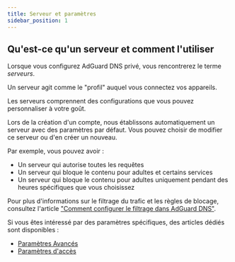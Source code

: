 ```yaml
---
title: Serveur et paramètres
sidebar_position: 1
---
```


## Qu'est-ce qu'un serveur et comment l'utiliser

Lorsque vous configurez AdGuard DNS privé, vous rencontrerez le terme _serveurs_.

Un serveur agit comme le "profil" auquel vous connectez vos appareils.

Les serveurs comprennent des configurations que vous pouvez personnaliser à votre goût.

Lors de la création d'un compte, nous établissons automatiquement un serveur avec des paramètres par défaut. Vous pouvez choisir de modifier ce serveur ou d'en créer un nouveau.

Par exemple, vous pouvez avoir :

- Un serveur qui autorise toutes les requêtes
- Un serveur qui bloque le contenu pour adultes et certains services
- Un serveur qui bloque le contenu pour adultes uniquement pendant des heures spécifiques que vous choisissez

Pour plus d'informations sur le filtrage du trafic et les règles de blocage, consultez l'article ["Comment configurer le filtrage dans AdGuard DNS"](/private-dns/setting-up-filtering/blocklists.md).

Si vous êtes intéressé par des paramètres spécifiques, des articles dédiés sont disponibles :

- [Paramètres Avancés](/private-dns/server-and-settings/advanced.md)
- [Paramètres d'accès](/private-dns/server-and-settings/access.md)
